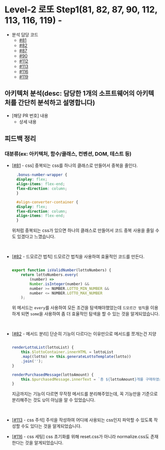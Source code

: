 # Level-2 로또 Step1(81, 82, 87, 90, 112, 113, 116, 119) - 
- 분석 담당 코드
    - [#81](https://github.com/woowacourse/javascript-lotto/pull/81)
    - [#82](https://github.com/woowacourse/javascript-lotto/pull/82)
    - [#87](https://github.com/woowacourse/javascript-lotto/pull/87)
    - [#90](https://github.com/woowacourse/javascript-lotto/pull/90)
    - [#112](https://github.com/woowacourse/javascript-lotto/pull/112)
    - [#113](https://github.com/woowacourse/javascript-lotto/pull/113)
    - [#116](https://github.com/woowacourse/javascript-lotto/pull/116)
    - [#119](https://github.com/woowacourse/javascript-lotto/pull/119)



## 아키텍처 분석(desc: 담당한 1개의 소프트웨어의 아키텍처를 간단히 분석하고 설명합니다)
- [해당 PR 번호] 내용
    - 상세 내용

## 피드백 정리
### 대분류(ex: 아키텍처, 함수/클래스, 컨벤션, DOM, 테스트 등)
- [[#81](https://github.com/woowacourse/javascript-lotto/pull/81#discussion_r814068248) - css] 중복되는 css를 하나의 클래스로 만들어서 중복을 줄인다.
  ```css
    .bonus-number-wrapper {
    display: flex;
    align-items: flex-end;
    flex-direction: column;
    }

    #align-converter-container {
    display: flex;
    flex-direction: column;
    align-items: flex-end;
    }
  ```
  
  위처럼 중복되는 css가 있으면 하나의 클래스로 만들어서 코드 중복 사용을 줄일 수도 있겠다고 느꼈습니다.

<br>

- [[#82](https://github.com/woowacourse/javascript-lotto/pull/82/files/b4f543c1072422b932f3a57e9e2cea989732fd01#r813912754) - 드모르간 법칙] 드모르간 법칙을 사용하여 효율적인 코드를 만든다.

    ```javascript

    export function isValidNumber(lottoNumbers) {
        return lottoNumbers.every(
            (number) =>
            Number.isInteger(number) &&
            number >= NUMBER.LOTTO_MIN_NUMBER &&
            number <= NUMBER.LOTTO_MAX_NUMBER
        );

    ```

    위 메서드는 `every`를 사용하여 모든 조건을 탐색해야했었는데 `드모르간 법칙`을 이용하게 되면 `some`을 사용하여 좀 더 효율적인 탐색을 할 수 있는 것을 알게되었습니다.

<br>

- [[#82](https://github.com/woowacourse/javascript-lotto/pull/82/files/b4f543c1072422b932f3a57e9e2cea989732fd01#r813916377) - 메서드 분리] 단순히 기능이 다르다는 이유만으로 메서드를 쪼개는건 지양

    ```javascript

    renderLottoList(lottoList) {
        this.$lottoContainer.innerHTML = lottoList
        .map((lotto) => this.generateLottoTemplate(lotto))
        .join('');
    } 

    renderPurchasedMessage(lottoAmount) {
        this.$purchasedMessage.innerText = `총 ${lottoAmount}개를 구매하였습니다.`;
    }

    ```

    지금까지는 기능이 다르면 무작정 메서드를 분리해주었는데, 꼭 기능만을 기준으로 분리해주는 것도 `답`이 아님을 알 수 있었습니다.

<br>


- [[#113](https://github.com/woowacourse/javascript-lotto/pull/113#discussion_r814420062) - css 주석] 주석을 작성하여 어디에 사용되는 css인지 파악할 수 있도록 작성할 수도 있다는 것을 알게되었습니다.

- [[#116](https://github.com/woowacourse/javascript-lotto/pull/116#discussion_r815274010) - css 세팅] css 초기화를 위해 reset.css가 아니라 normalize.css도 존재한다는 것을 알게되었습니다.


